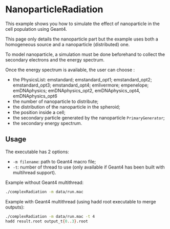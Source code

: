 # NanoparticleRadiation

This example shows you how to simulate the effect of nanoparticle
in the cell population using Geant4.

This page only details the nanoparticle part but the example uses both
a homogeneous source and a nanoparticle (distributed) one.

To model nanoparticle, a simulation must be done beforehand to collect the secondary
electrons and the energy spectrum.

Once the energy spectrum is available, the user can choose :
- the PhysicsList: emstandard; emstandard_opt1; emstandard_opt2; emstandard_opt3; emstandard_opt4; emlivermore; empenelope; emDNAphysics;
emDNAphysics_opt2, emDNAphysics_opt4, emDNAphysics_opt6
- the number of nanoparticle to distribute;
- the distribution of the nanoparticle in the spheroid;
- the position inside a cell;
- the secondary particle generated by the nanoparticle `PrimaryGenerator`;
- the secondary energy spectrum.

## Usage

The executable has 2 options:
- `-m filename`: path to Geant4 macro file;
- `-t`: number of thread to use (only available if Geant4 has been built with multihread support).

Example without Geant4 multithread:
```bash
./complexRadiation -m data/run.mac
```

Example with Geant4 multithread (using hadd root executable to merge outputs):
```bash
./complexRadiation -m data/run.mac -t 4
hadd result.root output_t{0..3}.root
```
